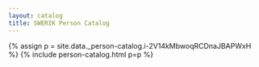 ```yaml
---
layout: catalog
title: SWERIK Person Catalog
---
```

{% assign p = site.data._person-catalog.i-2V14kMbwoqRCDnaJBAPWxH %}
{% include person-catalog.html p=p %}

